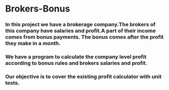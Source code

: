 # Brokers-Bonus

### In this project we have a brokerage company.The brokers of this company have salaries and profit.A part of their income comes from bonus payments. The bonus comes after the profit they make in a month. 

### We have a program to calculate the company level profit according to bonus rules and brokers salaries and profit.

### Our objective is to cover the existing profit calculator with unit tests.